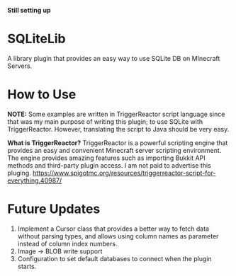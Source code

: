**Still setting up**

# SQLiteLib
A library plugin that provides an easy way to use SQLite DB on MInecraft Servers.

# How to Use
**NOTE:** Some examples are written in TriggerReactor script language since that was my main purpose of writing this plugin; to use SQLite with TriggerReactor. However, translating the script to Java should be very easy.

**What is TriggerReactor?** TriggerReactor is a powerful scripting engine that provides an easy and convenient Minecraft server scripting environment. The engine provides amazing features such as importing Bukkit API methods and third-party plugin access. I am not paid to advertise this pluging. https://www.spigotmc.org/resources/triggerreactor-script-for-everything.40987/


# Future Updates
1. Implement a Cursor class that provides a better way to fetch data without parsing types, and allows using column names as parameter instead of column index numbers.
2. Image -> BLOB write support
3. Configuration to set default databases to connect when the plugin starts.
